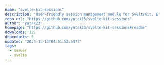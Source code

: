 ```yaml
---
name: "svelte-kit-sessions"
description: "User-friendly session management module for SvelteKit. Effortlessly integrate efficient session handling into your projects. Session is stored in the store (ex. Redis, Cloudflare KV, etc.), not in a cookie."
repo_url: "https://github.com/yutak23/svelte-kit-sessions"
author: "yutak23"
homepage: "https://github.com/yutak23/svelte-kit-sessions#readme"
downloads: 121
dependents: 3
updated: "2024-11-13T04:51:52.547Z"
tags: 
  - server
  - svelte
---
```

